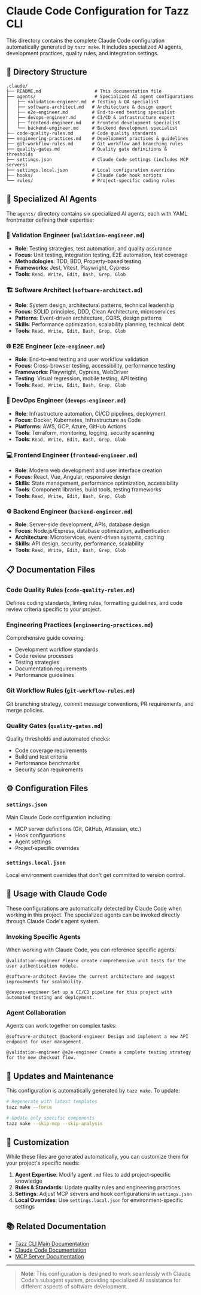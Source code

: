 # Claude Code Configuration for Tazz CLI

This directory contains the complete Claude Code configuration automatically generated by `tazz make`. It includes specialized AI agents, development practices, quality rules, and integration settings.

## 📁 Directory Structure

```
.claude/
├── README.md                    # This documentation file
├── agents/                      # Specialized AI agent configurations
│   ├── validation-engineer.md  # Testing & QA specialist
│   ├── software-architect.md   # Architecture & design expert  
│   ├── e2e-engineer.md         # End-to-end testing specialist
│   ├── devops-engineer.md      # CI/CD & infrastructure expert
│   ├── frontend-engineer.md    # Frontend development specialist
│   └── backend-engineer.md     # Backend development specialist
├── code-quality-rules.md       # Code quality standards
├── engineering-practices.md    # Development practices & guidelines
├── git-workflow-rules.md       # Git workflow and branching rules
├── quality-gates.md            # Quality gate definitions & thresholds
├── settings.json               # Claude Code settings (includes MCP servers)
├── settings.local.json         # Local configuration overrides
├── hooks/                      # Claude Code hook scripts
└── rules/                      # Project-specific coding rules
```

## 🤖 Specialized AI Agents

The `agents/` directory contains six specialized AI agents, each with YAML frontmatter defining their expertise:

### 🧪 Validation Engineer (`validation-engineer.md`)
- **Role**: Testing strategies, test automation, and quality assurance
- **Focus**: Unit testing, integration testing, E2E automation, test coverage
- **Methodologies**: TDD, BDD, Property-based testing
- **Frameworks**: Jest, Vitest, Playwright, Cypress
- **Tools**: `Read, Write, Edit, Bash, Grep, Glob`

### 🏗️ Software Architect (`software-architect.md`) 
- **Role**: System design, architectural patterns, technical leadership
- **Focus**: SOLID principles, DDD, Clean Architecture, microservices
- **Patterns**: Event-driven architecture, CQRS, design patterns
- **Skills**: Performance optimization, scalability planning, technical debt
- **Tools**: `Read, Write, Edit, Bash, Grep, Glob`

### 🌐 E2E Engineer (`e2e-engineer.md`)
- **Role**: End-to-end testing and user workflow validation
- **Focus**: Cross-browser testing, accessibility, performance testing
- **Frameworks**: Playwright, Cypress, WebDriver
- **Testing**: Visual regression, mobile testing, API testing
- **Tools**: `Read, Write, Edit, Bash, Grep, Glob`

### 🚀 DevOps Engineer (`devops-engineer.md`)
- **Role**: Infrastructure automation, CI/CD pipelines, deployment
- **Focus**: Docker, Kubernetes, Infrastructure as Code
- **Platforms**: AWS, GCP, Azure, GitHub Actions
- **Tools**: Terraform, monitoring, logging, security scanning
- **Tools**: `Read, Write, Edit, Bash, Grep, Glob`

### 💻 Frontend Engineer (`frontend-engineer.md`)
- **Role**: Modern web development and user interface creation
- **Focus**: React, Vue, Angular, responsive design
- **Skills**: State management, performance optimization, accessibility
- **Tools**: Component libraries, build tools, testing frameworks
- **Tools**: `Read, Write, Edit, Bash, Grep, Glob`

### ⚙️ Backend Engineer (`backend-engineer.md`)
- **Role**: Server-side development, APIs, database design
- **Focus**: Node.js/Express, database optimization, authentication
- **Architecture**: Microservices, event-driven systems, caching
- **Skills**: API design, security, performance, scalability
- **Tools**: `Read, Write, Edit, Bash, Grep, Glob`

## 📋 Documentation Files

### Code Quality Rules (`code-quality-rules.md`)
Defines coding standards, linting rules, formatting guidelines, and code review criteria specific to your project.

### Engineering Practices (`engineering-practices.md`)
Comprehensive guide covering:
- Development workflow standards
- Code review processes
- Testing strategies
- Documentation requirements
- Performance guidelines

### Git Workflow Rules (`git-workflow-rules.md`)
Git branching strategy, commit message conventions, PR requirements, and merge policies.

### Quality Gates (`quality-gates.md`)
Quality thresholds and automated checks:
- Code coverage requirements
- Build and test criteria
- Performance benchmarks
- Security scan requirements

## ⚙️ Configuration Files

### `settings.json`
Main Claude Code configuration including:
- MCP server definitions (Git, GitHub, Atlassian, etc.)
- Hook configurations
- Agent settings
- Project-specific overrides

### `settings.local.json`
Local environment overrides that don't get committed to version control.

## 🔧 Usage with Claude Code

These configurations are automatically detected by Claude Code when working in this project. The specialized agents can be invoked directly through Claude Code's agent system.

### Invoking Specific Agents

When working with Claude Code, you can reference specific agents:

```
@validation-engineer Please create comprehensive unit tests for the user authentication module.

@software-architect Review the current architecture and suggest improvements for scalability.

@devops-engineer Set up a CI/CD pipeline for this project with automated testing and deployment.
```

### Agent Collaboration

Agents can work together on complex tasks:

```
@software-architect @backend-engineer Design and implement a new API endpoint for user management.

@validation-engineer @e2e-engineer Create a complete testing strategy for the new checkout flow.
```

## 🔄 Updates and Maintenance

This configuration is automatically generated by `tazz make`. To update:

```bash
# Regenerate with latest templates
tazz make --force

# Update only specific components
tazz make --skip-mcp --skip-analysis
```

## 🤝 Customization

While these files are generated automatically, you can customize them for your project's specific needs:

1. **Agent Expertise**: Modify agent `.md` files to add project-specific knowledge
2. **Rules & Standards**: Update quality rules and engineering practices
3. **Settings**: Adjust MCP servers and hook configurations in `settings.json`
4. **Local Overrides**: Use `settings.local.json` for environment-specific settings

## 📚 Related Documentation

- [Tazz CLI Main Documentation](../README.md)
- [Claude Code Documentation](https://docs.anthropic.com/en/docs/claude-code)
- [MCP Server Documentation](https://modelcontextprotocol.io/docs)

---

> **Note**: This configuration is designed to work seamlessly with Claude Code's subagent system, providing specialized AI assistance for different aspects of software development.